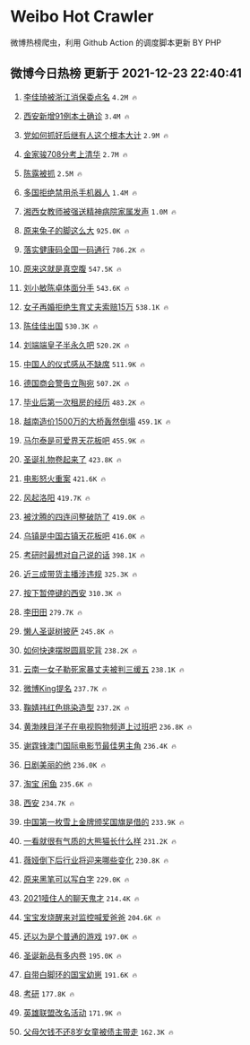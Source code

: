 # Weibo Hot Crawler 



微博热榜爬虫，利用 Github Action 的调度脚本更新 BY PHP 


## 微博今日热榜 更新于 2021-12-23 22:40:41 
1. [李佳琦被浙江消保委点名](https://s.weibo.com/weibo?q=%23%E6%9D%8E%E4%BD%B3%E7%90%A6%E8%A2%AB%E6%B5%99%E6%B1%9F%E6%B6%88%E4%BF%9D%E5%A7%94%E7%82%B9%E5%90%8D%23&Refer=top) `4.2M 🔥` 

1. [西安新增91例本土确诊](https://s.weibo.com/weibo?q=%23%E8%A5%BF%E5%AE%89%E6%96%B0%E5%A2%9E91%E4%BE%8B%E6%9C%AC%E5%9C%9F%E7%A1%AE%E8%AF%8A%23&Refer=top) `3.4M 🔥` 

1. [党如何抓好后继有人这个根本大计](https://s.weibo.com/weibo?q=%23%E5%85%9A%E5%A6%82%E4%BD%95%E6%8A%93%E5%A5%BD%E5%90%8E%E7%BB%A7%E6%9C%89%E4%BA%BA%E8%BF%99%E4%B8%AA%E6%A0%B9%E6%9C%AC%E5%A4%A7%E8%AE%A1%23&Refer=top) `2.9M 🔥` 

1. [金家骏708分考上清华](https://s.weibo.com/weibo?q=%23%E9%87%91%E5%AE%B6%E9%AA%8F708%E5%88%86%E8%80%83%E4%B8%8A%E6%B8%85%E5%8D%8E%23&Refer=top) `2.7M 🔥` 

1. [陈露被抓](https://s.weibo.com/weibo?q=%23%E9%99%88%E9%9C%B2%E8%A2%AB%E6%8A%93%23&Refer=top) `2.5M 🔥` 

1. [多国拒绝禁用杀手机器人](https://s.weibo.com/weibo?q=%23%E5%A4%9A%E5%9B%BD%E6%8B%92%E7%BB%9D%E7%A6%81%E7%94%A8%E6%9D%80%E6%89%8B%E6%9C%BA%E5%99%A8%E4%BA%BA%23&Refer=top) `1.4M 🔥` 

1. [湘西女教师被强送精神病院家属发声](https://s.weibo.com/weibo?q=%23%E6%B9%98%E8%A5%BF%E5%A5%B3%E6%95%99%E5%B8%88%E8%A2%AB%E5%BC%BA%E9%80%81%E7%B2%BE%E7%A5%9E%E7%97%85%E9%99%A2%E5%AE%B6%E5%B1%9E%E5%8F%91%E5%A3%B0%23&Refer=top) `1.0M 🔥` 

1. [原来兔子的脚这么大](https://s.weibo.com/weibo?q=%23%E5%8E%9F%E6%9D%A5%E5%85%94%E5%AD%90%E7%9A%84%E8%84%9A%E8%BF%99%E4%B9%88%E5%A4%A7%23&Refer=top) `925.0K 🔥` 

1. [落实健康码全国一码通行](https://s.weibo.com/weibo?q=%23%E8%90%BD%E5%AE%9E%E5%81%A5%E5%BA%B7%E7%A0%81%E5%85%A8%E5%9B%BD%E4%B8%80%E7%A0%81%E9%80%9A%E8%A1%8C%23&Refer=top) `786.2K 🔥` 

1. [原来这就是真空腹](https://s.weibo.com/weibo?q=%23%E5%8E%9F%E6%9D%A5%E8%BF%99%E5%B0%B1%E6%98%AF%E7%9C%9F%E7%A9%BA%E8%85%B9%23&Refer=top) `547.5K 🔥` 

1. [刘小敏陈卓体面分手](https://s.weibo.com/weibo?q=%23%E5%88%98%E5%B0%8F%E6%95%8F%E9%99%88%E5%8D%93%E4%BD%93%E9%9D%A2%E5%88%86%E6%89%8B%23&Refer=top) `543.6K 🔥` 

1. [女子再婚拒绝生育丈夫索赔15万](https://s.weibo.com/weibo?q=%23%E5%A5%B3%E5%AD%90%E5%86%8D%E5%A9%9A%E6%8B%92%E7%BB%9D%E7%94%9F%E8%82%B2%E4%B8%88%E5%A4%AB%E7%B4%A2%E8%B5%9415%E4%B8%87%23&Refer=top) `538.1K 🔥` 

1. [陈佳佳出国](https://s.weibo.com/weibo?q=%23%E9%99%88%E4%BD%B3%E4%BD%B3%E5%87%BA%E5%9B%BD%23&Refer=top) `530.3K 🔥` 

1. [刘端端皇子半永久吧](https://s.weibo.com/weibo?q=%23%E5%88%98%E7%AB%AF%E7%AB%AF%E7%9A%87%E5%AD%90%E5%8D%8A%E6%B0%B8%E4%B9%85%E5%90%A7%23&Refer=top) `520.2K 🔥` 

1. [中国人的仪式感从不缺席](https://s.weibo.com/weibo?q=%23%E4%B8%AD%E5%9B%BD%E4%BA%BA%E7%9A%84%E4%BB%AA%E5%BC%8F%E6%84%9F%E4%BB%8E%E4%B8%8D%E7%BC%BA%E5%B8%AD%23&Refer=top) `511.9K 🔥` 

1. [德国商会警告立陶宛](https://s.weibo.com/weibo?q=%E5%BE%B7%E5%9B%BD%E5%95%86%E4%BC%9A%E8%AD%A6%E5%91%8A%E7%AB%8B%E9%99%B6%E5%AE%9B&Refer=top) `507.2K 🔥` 

1. [毕业后第一次租房的经历](https://s.weibo.com/weibo?q=%23%E6%AF%95%E4%B8%9A%E5%90%8E%E7%AC%AC%E4%B8%80%E6%AC%A1%E7%A7%9F%E6%88%BF%E7%9A%84%E7%BB%8F%E5%8E%86%23&Refer=top) `483.2K 🔥` 

1. [越南造价1500万的大桥轰然倒塌](https://s.weibo.com/weibo?q=%23%E8%B6%8A%E5%8D%97%E9%80%A0%E4%BB%B71500%E4%B8%87%E7%9A%84%E5%A4%A7%E6%A1%A5%E8%BD%B0%E7%84%B6%E5%80%92%E5%A1%8C%23&Refer=top) `459.1K 🔥` 

1. [马尔泰是可爱界天花板吧](https://s.weibo.com/weibo?q=%23%E9%A9%AC%E5%B0%94%E6%B3%B0%E6%98%AF%E5%8F%AF%E7%88%B1%E7%95%8C%E5%A4%A9%E8%8A%B1%E6%9D%BF%E5%90%A7%23&Refer=top) `455.9K 🔥` 

1. [圣诞礼物卷起来了](https://s.weibo.com/weibo?q=%23%E5%9C%A3%E8%AF%9E%E7%A4%BC%E7%89%A9%E5%8D%B7%E8%B5%B7%E6%9D%A5%E4%BA%86%23&Refer=top) `423.8K 🔥` 

1. [电影怒火重案](https://s.weibo.com/weibo?q=%23%E7%94%B5%E5%BD%B1%E6%80%92%E7%81%AB%E9%87%8D%E6%A1%88%23&Refer=top) `421.6K 🔥` 

1. [风起洛阳](https://s.weibo.com/weibo?q=%E9%A3%8E%E8%B5%B7%E6%B4%9B%E9%98%B3&Refer=top) `419.7K 🔥` 

1. [被沈腾的四连问整破防了](https://s.weibo.com/weibo?q=%23%E8%A2%AB%E6%B2%88%E8%85%BE%E7%9A%84%E5%9B%9B%E8%BF%9E%E9%97%AE%E6%95%B4%E7%A0%B4%E9%98%B2%E4%BA%86%23&Refer=top) `419.0K 🔥` 

1. [乌镇是中国古镇天花板吧](https://s.weibo.com/weibo?q=%23%E4%B9%8C%E9%95%87%E6%98%AF%E4%B8%AD%E5%9B%BD%E5%8F%A4%E9%95%87%E5%A4%A9%E8%8A%B1%E6%9D%BF%E5%90%A7%23&Refer=top) `416.0K 🔥` 

1. [考研时最想对自己说的话](https://s.weibo.com/weibo?q=%23%E8%80%83%E7%A0%94%E6%97%B6%E6%9C%80%E6%83%B3%E5%AF%B9%E8%87%AA%E5%B7%B1%E8%AF%B4%E7%9A%84%E8%AF%9D%23&Refer=top) `398.1K 🔥` 

1. [近三成带货主播涉违规](https://s.weibo.com/weibo?q=%23%E8%BF%91%E4%B8%89%E6%88%90%E5%B8%A6%E8%B4%A7%E4%B8%BB%E6%92%AD%E6%B6%89%E8%BF%9D%E8%A7%84%23&Refer=top) `325.3K 🔥` 

1. [按下暂停键的西安](https://s.weibo.com/weibo?q=%23%E6%8C%89%E4%B8%8B%E6%9A%82%E5%81%9C%E9%94%AE%E7%9A%84%E8%A5%BF%E5%AE%89%23&Refer=top) `310.3K 🔥` 

1. [李田田](https://s.weibo.com/weibo?q=%E6%9D%8E%E7%94%B0%E7%94%B0&Refer=top) `279.7K 🔥` 

1. [懒人圣诞树披萨](https://s.weibo.com/weibo?q=%23%E6%87%92%E4%BA%BA%E5%9C%A3%E8%AF%9E%E6%A0%91%E6%8A%AB%E8%90%A8%23&Refer=top) `245.8K 🔥` 

1. [如何快速摆脱圆肩驼背](https://s.weibo.com/weibo?q=%23%E5%A6%82%E4%BD%95%E5%BF%AB%E9%80%9F%E6%91%86%E8%84%B1%E5%9C%86%E8%82%A9%E9%A9%BC%E8%83%8C%23&Refer=top) `238.2K 🔥` 

1. [云南一女子勒死家暴丈夫被判三缓五](https://s.weibo.com/weibo?q=%23%E4%BA%91%E5%8D%97%E4%B8%80%E5%A5%B3%E5%AD%90%E5%8B%92%E6%AD%BB%E5%AE%B6%E6%9A%B4%E4%B8%88%E5%A4%AB%E8%A2%AB%E5%88%A4%E4%B8%89%E7%BC%93%E4%BA%94%23&Refer=top) `238.1K 🔥` 

1. [微博King提名](https://s.weibo.com/weibo?q=%E5%BE%AE%E5%8D%9AKing%E6%8F%90%E5%90%8D&Refer=top) `237.7K 🔥` 

1. [鞠婧祎红色挑染造型](https://s.weibo.com/weibo?q=%23%E9%9E%A0%E5%A9%A7%E7%A5%8E%E7%BA%A2%E8%89%B2%E6%8C%91%E6%9F%93%E9%80%A0%E5%9E%8B%23&Refer=top) `237.2K 🔥` 

1. [黄渤辣目洋子在电视购物频道上过班吧](https://s.weibo.com/weibo?q=%23%E9%BB%84%E6%B8%A4%E8%BE%A3%E7%9B%AE%E6%B4%8B%E5%AD%90%E5%9C%A8%E7%94%B5%E8%A7%86%E8%B4%AD%E7%89%A9%E9%A2%91%E9%81%93%E4%B8%8A%E8%BF%87%E7%8F%AD%E5%90%A7%23&Refer=top) `236.8K 🔥` 

1. [谢霆锋澳门国际电影节最佳男主角](https://s.weibo.com/weibo?q=%23%E8%B0%A2%E9%9C%86%E9%94%8B%E6%BE%B3%E9%97%A8%E5%9B%BD%E9%99%85%E7%94%B5%E5%BD%B1%E8%8A%82%E6%9C%80%E4%BD%B3%E7%94%B7%E4%B8%BB%E8%A7%92%23&Refer=top) `236.4K 🔥` 

1. [日剧美丽的他](https://s.weibo.com/weibo?q=%E6%97%A5%E5%89%A7%E7%BE%8E%E4%B8%BD%E7%9A%84%E4%BB%96&Refer=top) `236.0K 🔥` 

1. [淘宝 闲鱼](https://s.weibo.com/weibo?q=%E6%B7%98%E5%AE%9D%20%E9%97%B2%E9%B1%BC&Refer=top) `235.6K 🔥` 

1. [西安](https://s.weibo.com/weibo?q=%23%E8%A5%BF%E5%AE%89%23&Refer=top) `234.7K 🔥` 

1. [中国第一枚雪上金牌颁奖国旗是借的](https://s.weibo.com/weibo?q=%23%E4%B8%AD%E5%9B%BD%E7%AC%AC%E4%B8%80%E6%9E%9A%E9%9B%AA%E4%B8%8A%E9%87%91%E7%89%8C%E9%A2%81%E5%A5%96%E5%9B%BD%E6%97%97%E6%98%AF%E5%80%9F%E7%9A%84%23&Refer=top) `233.9K 🔥` 

1. [一看就很有气质的大熊猫长什么样](https://s.weibo.com/weibo?q=%E4%B8%80%E7%9C%8B%E5%B0%B1%E5%BE%88%E6%9C%89%E6%B0%94%E8%B4%A8%E7%9A%84%E5%A4%A7%E7%86%8A%E7%8C%AB%E9%95%BF%E4%BB%80%E4%B9%88%E6%A0%B7&Refer=top) `231.2K 🔥` 

1. [薇娅倒下后行业将迎来哪些变化](https://s.weibo.com/weibo?q=%23%E8%96%87%E5%A8%85%E5%80%92%E4%B8%8B%E5%90%8E%E8%A1%8C%E4%B8%9A%E5%B0%86%E8%BF%8E%E6%9D%A5%E5%93%AA%E4%BA%9B%E5%8F%98%E5%8C%96%23&Refer=top) `230.8K 🔥` 

1. [原来黑笔可以写白字](https://s.weibo.com/weibo?q=%23%E5%8E%9F%E6%9D%A5%E9%BB%91%E7%AC%94%E5%8F%AF%E4%BB%A5%E5%86%99%E7%99%BD%E5%AD%97%23&Refer=top) `229.0K 🔥` 

1. [2021噎住人的聊天鬼才](https://s.weibo.com/weibo?q=%232021%E5%99%8E%E4%BD%8F%E4%BA%BA%E7%9A%84%E8%81%8A%E5%A4%A9%E9%AC%BC%E6%89%8D%23&Refer=top) `214.4K 🔥` 

1. [宝宝发烧醒来对监控喊爱爸爸](https://s.weibo.com/weibo?q=%23%E5%AE%9D%E5%AE%9D%E5%8F%91%E7%83%A7%E9%86%92%E6%9D%A5%E5%AF%B9%E7%9B%91%E6%8E%A7%E5%96%8A%E7%88%B1%E7%88%B8%E7%88%B8%23&Refer=top) `204.6K 🔥` 

1. [还以为是个普通的游戏](https://s.weibo.com/weibo?q=%23%E8%BF%98%E4%BB%A5%E4%B8%BA%E6%98%AF%E4%B8%AA%E6%99%AE%E9%80%9A%E7%9A%84%E6%B8%B8%E6%88%8F%23&Refer=top) `197.0K 🔥` 

1. [圣诞新品有多内卷](https://s.weibo.com/weibo?q=%23%E5%9C%A3%E8%AF%9E%E6%96%B0%E5%93%81%E6%9C%89%E5%A4%9A%E5%86%85%E5%8D%B7%23&Refer=top) `195.0K 🔥` 

1. [自带白脚环的国宝幼崽](https://s.weibo.com/weibo?q=%23%E8%87%AA%E5%B8%A6%E7%99%BD%E8%84%9A%E7%8E%AF%E7%9A%84%E5%9B%BD%E5%AE%9D%E5%B9%BC%E5%B4%BD%23&Refer=top) `191.6K 🔥` 

1. [考研](https://s.weibo.com/weibo?q=%E8%80%83%E7%A0%94&Refer=top) `177.8K 🔥` 

1. [英雄联盟改名活动](https://s.weibo.com/weibo?q=%23%E8%8B%B1%E9%9B%84%E8%81%94%E7%9B%9F%E6%94%B9%E5%90%8D%E6%B4%BB%E5%8A%A8%23&Refer=top) `171.9K 🔥` 

1. [父母欠钱不还8岁女童被债主带走](https://s.weibo.com/weibo?q=%E7%88%B6%E6%AF%8D%E6%AC%A0%E9%92%B1%E4%B8%8D%E8%BF%988%E5%B2%81%E5%A5%B3%E7%AB%A5%E8%A2%AB%E5%80%BA%E4%B8%BB%E5%B8%A6%E8%B5%B0&Refer=top) `162.3K 🔥` 


